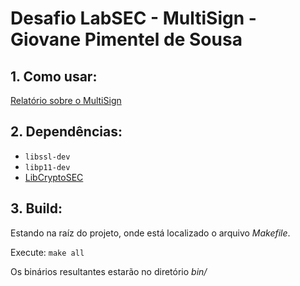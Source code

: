 # Desafio LabSEC - MultiSign - Giovane Pimentel de Sousa

## 1. Como usar:
[Relatório sobre o MultiSign](https://giovaneps.notion.site/Relat-rio-sobre-o-MultiSign-5e2f57788b004607ab7011f1547955a9?pvs=4)

## 2. Dependências:
-  `libssl-dev`
-  `libp11-dev`
-  [LibCryptoSEC](https://github.com/LabSEC/libcryptosec)

## 3. Build:
Estando na raíz do projeto, onde está localizado o arquivo _Makefile_.

Execute: `make all`

Os binários resultantes estarão no diretório _bin/_
